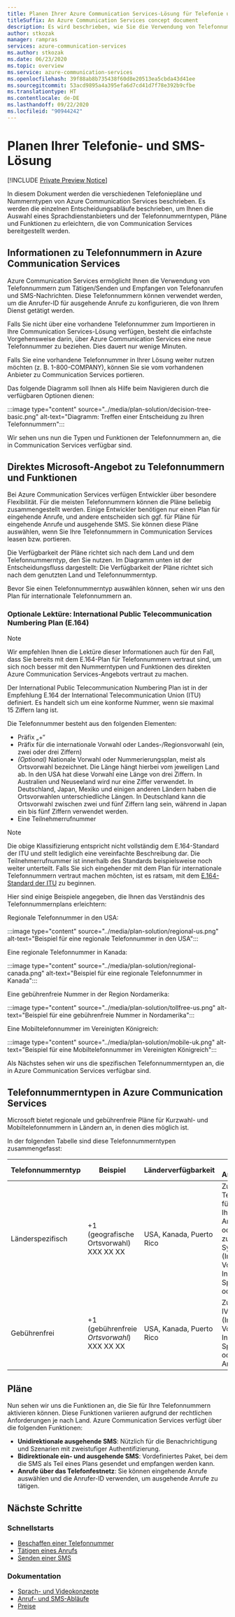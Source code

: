 ```yaml
---
title: Planen Ihrer Azure Communication Services-Lösung für Telefonie und SMS
titleSuffix: An Azure Communication Services concept document
description: Es wird beschrieben, wie Sie die Verwendung von Telefonnummern und der Telefoniefunktionen effektiv planen.
author: stkozak
manager: rampras
services: azure-communication-services
ms.author: stkozak
ms.date: 06/23/2020
ms.topic: overview
ms.service: azure-communication-services
ms.openlocfilehash: 39f88ab8b735438f60d8e20513ea5cbda43d41ee
ms.sourcegitcommit: 53acd9895a4a395efa6d7cd41d7f78e392b9cfbe
ms.translationtype: HT
ms.contentlocale: de-DE
ms.lasthandoff: 09/22/2020
ms.locfileid: "90944242"
---
```

# <a name="plan-your-telephony-and-sms-solution"></a>Planen Ihrer Telefonie- und SMS-Lösung

[!INCLUDE [Private Preview Notice](../../includes/private-preview-include.md)]

In diesem Dokument werden die verschiedenen Telefoniepläne und Nummerntypen von Azure Communication Services beschrieben. Es werden die einzelnen Entscheidungsabläufe beschrieben, um Ihnen die Auswahl eines Sprachdienstanbieters und der Telefonnummerntypen, Pläne und Funktionen zu erleichtern, die von Communication Services bereitgestellt werden.

## <a name="about-phone-numbers-in-azure-communications-services"></a>Informationen zu Telefonnummern in Azure Communication Services

Azure Communication Services ermöglicht Ihnen die Verwendung von Telefonnummern zum Tätigen/Senden und Empfangen von Telefonanrufen und SMS-Nachrichten. Diese Telefonnummern können verwendet werden, um die Anrufer-ID für ausgehende Anrufe zu konfigurieren, die von Ihrem Dienst getätigt werden.
  
Falls Sie nicht über eine vorhandene Telefonnummer zum Importieren in Ihre Communication Services-Lösung verfügen, besteht die einfachste Vorgehensweise darin, über Azure Communication Services eine neue Telefonnummer zu beziehen. Dies dauert nur wenige Minuten.

Falls Sie eine vorhandene Telefonnummer in Ihrer Lösung weiter nutzen möchten (z. B. 1-800-COMPANY), können Sie sie vom vorhandenen Anbieter zu Communication Services portieren.

Das folgende Diagramm soll Ihnen als Hilfe beim Navigieren durch die verfügbaren Optionen dienen:

:::image type="content" source="../media/plan-solution/decision-tree-basic.png" alt-text="Diagramm: Treffen einer Entscheidung zu Ihren Telefonnummern":::

Wir sehen uns nun die Typen und Funktionen der Telefonnummern an, die in Communication Services verfügbar sind. 

## <a name="microsoft-direct-offer-of-phone-numbers-and-capabilities"></a>Direktes Microsoft-Angebot zu Telefonnummern und Funktionen

Bei Azure Communication Services verfügen Entwickler über besondere Flexibilität. Für die meisten Telefonnummern können die Pläne beliebig zusammengestellt werden. Einige Entwickler benötigen nur einen Plan für eingehende Anrufe, und andere entscheiden sich ggf. für Pläne für eingehende Anrufe und ausgehende SMS. Sie können diese Pläne auswählen, wenn Sie Ihre Telefonnummern in Communication Services leasen bzw. portieren.

Die Verfügbarkeit der Pläne richtet sich nach dem Land und dem Telefonnummerntyp, den Sie nutzen. Im Diagramm unten ist der Entscheidungsfluss dargestellt:    Die Verfügbarkeit der Pläne richtet sich nach dem genutzten Land und Telefonnummerntyp.

<!-- Tami/team have rejected this multiple times despite updates, says it needs to be higher res - need to work with her to get approval for this image. Commenting out to move our staging forward. :::image type="content" source="../../media/example-decision-flow.png" alt-text="Example for the decision flow"::: -->

Bevor Sie einen Telefonnummerntyp auswählen können, sehen wir uns den Plan für internationale Telefonnummern an.

### <a name="optional-reading-international-public-telecommunication-numbering-plan-e164"></a>Optionale Lektüre: International Public Telecommunication Numbering Plan (E.164)

> [!NOTE]
> Wir empfehlen Ihnen die Lektüre dieser Informationen auch für den Fall, dass Sie bereits mit dem E.164-Plan für Telefonnummern vertraut sind, um sich noch besser mit den Nummerntypen und Funktionen des direkten Azure Communication Services-Angebots vertraut zu machen.

Der International Public Telecommunication Numbering Plan ist in der Empfehlung E.164 der International Telecommunication Union (ITU) definiert. Es handelt sich um eine konforme Nummer, wenn sie maximal 15 Ziffern lang ist.

Die Telefonnummer besteht aus den folgenden Elementen:

-   Präfix „+“
-   Präfix für die internationale Vorwahl oder Landes-/Regionsvorwahl (ein, zwei oder drei Ziffern) 
-   *(Optional)* Nationale Vorwahl oder Nummerierungsplan, meist als Ortsvorwahl bezeichnet. Die Länge hängt hierbei vom jeweiligen Land ab. In den USA hat diese Vorwahl eine Länge von drei Ziffern. In Australien und Neuseeland wird nur eine Ziffer verwendet. In Deutschland, Japan, Mexiko und einigen anderen Ländern haben die Ortsvorwahlen unterschiedliche Längen. In Deutschland kann die Ortsvorwahl zwischen zwei und fünf Ziffern lang sein, während in Japan ein bis fünf Ziffern verwendet werden.
-   Eine Teilnehmerrufnummer

> [!NOTE]
> Die obige Klassifizierung entspricht nicht vollständig dem E.164-Standard der ITU und stellt lediglich eine vereinfachte Beschreibung dar. Die Teilnehmerrufnummer ist innerhalb des Standards beispielsweise noch weiter unterteilt. Falls Sie sich eingehender mit dem Plan für internationale Telefonnummern vertraut machen möchten, ist es ratsam, mit dem [E.164-Standard der ITU](https://www.itu.int/rec/T-REC-E.164) zu beginnen.  

Hier sind einige Beispiele angegeben, die Ihnen das Verständnis des Telefonnummernplans erleichtern:

Regionale Telefonnummer in den USA:

:::image type="content" source="../media/plan-solution/regional-us.png" alt-text="Beispiel für eine regionale Telefonnummer in den USA":::

Eine regionale Telefonnummer in Kanada:

:::image type="content" source="../media/plan-solution/regional-canada.png" alt-text="Beispiel für eine regionale Telefonnummer in Kanada":::

Eine gebührenfreie Nummer in der Region Nordamerika:

:::image type="content" source="../media/plan-solution/tollfree-us.png" alt-text="Beispiel für eine gebührenfreie Nummer in Nordamerika":::

Eine Mobiltelefonnummer im Vereinigten Königreich:

:::image type="content" source="../media/plan-solution/mobile-uk.png" alt-text="Beispiel für eine Mobiltelefonnummer im Vereinigten Königreich":::

Als Nächstes sehen wir uns die spezifischen Telefonnummerntypen an, die in Azure Communication Services verfügbar sind.

## <a name="phone-number-types-in-azure-communication-services"></a>Telefonnummerntypen in Azure Communication Services

Microsoft bietet regionale und gebührenfreie Pläne für Kurzwahl- und Mobiltelefonnummern in Ländern an, in denen dies möglich ist.

In der folgenden Tabelle sind diese Telefonnummerntypen zusammengefasst: 

| Telefonnummerntyp | Beispiel                              | Länderverfügbarkeit    | Gängiger Anwendungsfall                                                                                                     |
| ----------------- | ------------------------------------ | ----------------------- | ------------------------------------------------------------------------------------------------------------------- |
| Länderspezifisch          | +1 (geografische Ortsvorwahl) XXX XX XX  | USA, Kanada, Puerto Rico | Zuweisen von Telefonnummern für Benutzer in Ihren Anwendungen oder Zuweisen zu IVR-Systemen (Interactive Voice Response, Interaktive Sprachantwort) oder Bots |
| Gebührenfrei         | +1 (gebührenfreie *Ortsvorwahl*) XXX XX XX | USA, Kanada, Puerto Rico | Zuweisen zu IVR-Systemen (Interactive Voice Response, Interaktive Sprachantwort) oder Bots, SMS-Anwendungen                                        |

## <a name="plans"></a>Pläne 

Nun sehen wir uns die Funktionen an, die Sie für Ihre Telefonnummern aktivieren können. Diese Funktionen variieren aufgrund der rechtlichen Anforderungen je nach Land. Azure Communication Services verfügt über die folgenden Funktionen:

- **Unidirektionale ausgehende SMS**: Nützlich für die Benachrichtigung und Szenarien mit zweistufiger Authentifizierung.
- **Bidirektionale ein- und ausgehende SMS**: Vordefiniertes Paket, bei dem die SMS als Teil eines Plans gesendet und empfangen werden kann.
- **Anrufe über das Telefonfestnetz**: Sie können eingehende Anrufe auswählen und die Anrufer-ID verwenden, um ausgehende Anrufe zu tätigen.

## <a name="next-steps"></a>Nächste Schritte

### <a name="quickstarts"></a>Schnellstarts

- [Beschaffen einer Telefonnummer](../../quickstarts/telephony-sms/get-phone-number.md)
- [Tätigen eines Anrufs](../../quickstarts/voice-video-calling/calling-client-samples.md)
- [Senden einer SMS](../../quickstarts/telephony-sms/send.md)

### <a name="conceptual-documentation"></a>Dokumentation

- [Sprach- und Videokonzepte](../voice-video-calling/about-call-types.md)
- [Anruf- und SMS-Abläufe](../call-flows.md)
- [Preise](../pricing.md)
